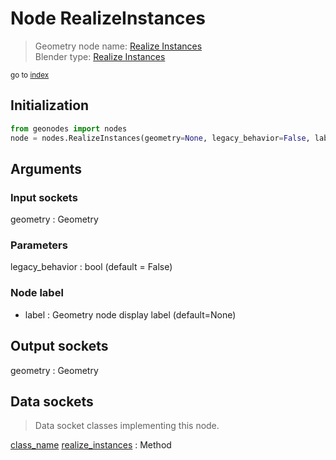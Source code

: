 
# Node RealizeInstances

> Geometry node name: [Realize Instances](https://docs.blender.org/manual/en/latest/modeling/geometry_nodes/material/realize_instances.html)<br>
  Blender type: [Realize Instances](https://docs.blender.org/api/current/bpy.types.GeometryNodeRealizeInstances.html)
  
<sub>go to [index](/docs/index.md)</sub>

## Initialization

```python
from geonodes import nodes
node = nodes.RealizeInstances(geometry=None, legacy_behavior=False, label=None)
```



## Arguments


### Input sockets

geometry : Geometry

### Parameters

legacy_behavior : bool (default = False)

### Node label

- label : Geometry node display label (default=None)

## Output sockets

geometry : Geometry

## Data sockets

> Data socket classes implementing this node.
  
[class_name](/docs/sockets/Geometry.md) [realize_instances](/docs/sockets/Geometry.md#realize_instances) : Method

